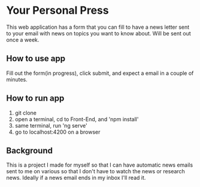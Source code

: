 # Your Personal Press
This web application has a form that you can fill to have a news letter sent to your email
with news on topics you want to know about. Will be sent out once a week.

## How to use app
Fill out the form(in progress), click submit, and expect a email in a couple of minutes.

## How to run app
1) git clone
2) open a terminal, cd to Front-End, and 'npm install'
3) same terminal, run 'ng serve'
4) go to localhost:4200 on a browser

## Background
This is a project I made for myself so that I can have automatic news emails sent to me on various
so that I don't have to watch the news or research news. Ideally if a news email ends in my inbox I'll
read it.
